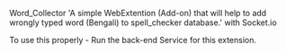 Word_Collector 'A simple WebExtention (Add-on) that will help to add wrongly typed word (Bengali) to spell_checker database.' with Socket.io

To use this properly - Run the back-end Service for this extension.